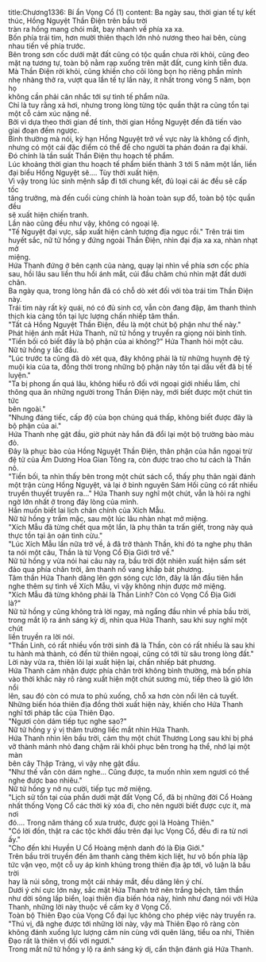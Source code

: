 title:Chương1336: Bí ẩn Vọng Cổ (1)
content:
Ba ngày sau, thời gian tế tự kết thúc, Hồng Nguyệt Thần Điện trên bầu trời<br>tràn ra hồng mang chói mắt, bay nhanh về phía xa xa.<br>Bốn phía trái tim, hơn mười thiên thạch lớn nhỏ nương theo hai bên, cùng<br>nhau tiến về phía trước.<br>Bên trong sơn cốc dưới mặt đất cũng có tộc quần chưa rời khỏi, cũng đeo<br>mặt nạ tương tự, toàn bộ nằm rạp xuống trên mặt đất, cung kính tiễn đưa.<br>Mà Thần Điện rời khỏi, cũng khiến cho cõi lòng bọn họ riêng phần mình<br>nhẹ nhàng thở ra, vượt qua lần tế tự lần này, ít nhất trong vòng 5 năm, bọn họ<br>không cần phải cân nhắc tới sự tình tế phẩm nữa.<br>Chỉ là tuy rằng xả hơi, nhưng trong lòng từng tộc quần thật ra cũng tồn tại<br>một cỗ cảm xúc nặng nề.<br>Bởi vì dựa theo thời gian để tính, thời gian Hồng Nguyệt đến đã tiến vào<br>giai đoạn đếm ngược.<br>Bình thường mà nói, kỳ hạn Hồng Nguyệt trở về vực này là không cố định,<br>nhưng có một cái đặc điểm có thể để cho người ta phán đoán ra đại khái.<br>Đó chính là tần suất Thần Điện thu hoạch tế phẩm.<br>Lúc khoảng thời gian thu hoạch tế phẩm biến thành 3 tới 5 năm một lần, liền<br>đại biểu Hồng Nguyệt sẽ.... Tùy thời xuất hiện.<br>Vì vậy trong lúc sinh mệnh sắp đi tới chung kết, đủ loại cái ác đều sẽ cấp tốc<br>tăng trưởng, mà đến cuối cùng chính là hoàn toàn sụp đổ, toàn bộ tộc quần đều<br>sẽ xuất hiện chiến tranh.<br>Lần nào cũng đều như vậy, không có ngoại lệ.<br>"Tế Nguyệt đại vực, sắp xuất hiện cảnh tượng địa ngục rồi." Trên trái tim<br>huyết sắc, nữ tử hồng y đứng ngoài Thần Điện, nhìn đại địa xa xa, nhàn nhạt mở<br>miệng.<br>Hứa Thanh đứng ở bên cạnh của nàng, quay lại nhìn về phía sơn cốc phía<br>sau, hồi lâu sau liền thu hồi ánh mắt, cúi đầu chăm chú nhìn mặt đất dưới chân.<br>Ba ngày qua, trong lòng hắn đã có chỗ dò xét đối với tòa trái tim Thần Điện<br>này.<br>Trái tim này rất kỳ quái, nó có đủ sinh cơ, vẫn còn đang đập, âm thanh thình<br>thịch kia càng tồn tại lực lượng chấn nhiếp tâm thần.<br>"Tất cả Hồng Nguyệt Thần Điện, đều là một chút bộ phận như thế này."<br>Phát hiện ánh mắt Hứa Thanh, nữ tử hồng y truyền ra giọng nói bình tĩnh.<br>"Tiền bối có biết đây là bộ phận của ai không?" Hứa Thanh hỏi một câu.<br>Nữ tử hồng y lắc đầu.<br>"Lúc trước ta cũng đã dò xét qua, đây không phải là từ những huynh đệ tỷ<br>muội kia của ta, đồng thời trong những bộ phận này tồn tại dấu vết đã bị tế<br>luyện."<br>"Ta bị phong ấn quá lâu, không hiểu rõ đối với ngoại giới nhiều lắm, chỉ<br>thông qua ăn những người trong Thần Điện này, mới biết được một chút tin tức<br>bên ngoài."<br>"Nhưng đáng tiếc, cấp độ của bọn chúng quá thấp, không biết được đây là<br>bộ phận của ai."<br>Hứa Thanh nhẹ gật đầu, giờ phút này hắn đã đổi lại một bộ trường bào màu<br>đỏ.<br>Đây là phục bào của Hồng Nguyệt Thần Điện, thân phận của hắn ngoại trừ<br>đệ tử của Âm Dương Hoa Gian Tông ra, còn được trao cho tư cách là Thần nô.<br>"Tiền bối, ta nhìn thấy bên trong một chút sách cổ, thấy phụ thân ngài đánh<br>một trận cùng Hồng Nguyệt, vả lại ở bình nguyên Sám Hối cũng có rất nhiều<br>truyền thuyết truyền ra..." Hứa Thanh suy nghĩ một chút, vẫn là hỏi ra nghi<br>ngờ lớn nhất ở trong đáy lòng của mình.<br>Hắn muốn biết lai lịch chân chính của Xích Mẫu.<br>Nữ tử hồng y trầm mặc, sau một lúc lâu nhàn nhạt mở miệng.<br>"Xích Mẫu đã từng chết qua một lần, là phụ thân ta trấn giết, trong này quả<br>thực tồn tại ân oán tình cừu."<br>"Lúc Xích Mẫu lần nữa trở về, ả đã trở thành Thần, khi đó ta nghe phụ thân<br>ta nói một câu, Thần là từ Vọng Cổ Địa Giới trở về."<br>Nữ tử hồng y vừa nói hai câu này ra, bầu trời đột nhiên xuất hiện sấm sét<br>đảo qua phía chân trời, âm thanh nổ vang khắp bát phương.<br>Tâm thần Hứa Thanh dâng lên gợn sóng cực lớn, đây là lần đầu tiên hắn<br>nghe thêm sự tình về Xích Mẫu, vì vậy không nhịn được mở miệng.<br>"Xích Mẫu đã từng không phải là Thần Linh? Còn có Vọng Cổ Địa Giới<br>là?"<br>Nữ tử hồng y cũng không trả lời ngay, mà ngẩng đầu nhìn về phía bầu trời,<br>trong mắt lộ ra ánh sáng kỳ dị, nhìn qua Hứa Thanh, sau khi suy nghĩ một chút<br>liền truyền ra lời nói.<br>"Thần Linh, có rất nhiều vốn trời sinh đã là Thần, còn có rất nhiều là sau khi<br>tu hành mà thành, có đến từ thiên ngoại, cũng có tới từ sâu trong lòng đất."<br>Lời này vừa ra, thiên lôi lại xuất hiện lại, chấn nhiếp bát phương.<br>Hứa Thanh cảm nhận được phía chân trời không bình thường, mà bốn phía<br>vào thời khắc này rõ ràng xuất hiện một chút sương mù, tiếp theo là gió lớn nổi<br>lên, sau đó còn có mưa to phủ xuống, chỗ xa hơn còn nổi lên cả tuyết.<br>Những biến hóa thiên địa đồng thời xuất hiện này, khiến cho Hứa Thanh<br>nghĩ tới pháp tắc của Thiên Đạo.<br>"Ngươi còn dám tiếp tục nghe sao?"<br>Nữ tử hồng y ý vị thâm trường liếc mắt nhìn Hứa Thanh.<br>Hứa Thanh nhìn lên bầu trời, cảm thụ một chút Thương Long sau khi bị phá<br>vỡ thành mảnh nhỏ đang chậm rãi khôi phục bên trong hạ thể, nhớ lại một màn<br>bên cây Thập Tràng, vì vậy nhẹ gật đầu.<br>"Như thế vẫn còn dám nghe... Cũng được, ta muốn nhìn xem ngươi có thể<br>nghe được bao nhiêu."<br>Nữ tử hồng y nở nụ cười, tiếp tục mở miệng.<br>"Lịch sử tồn tại của phần dưới mặt đất Vọng Cổ, đã bị những đời Cổ Hoàng<br>nhất thống Vọng Cổ các thời kỳ xóa đi, cho nên người biết được cực ít, mà nơi<br>đó.... Trong năm tháng cổ xưa trước, được gọi là Hoàng Thiên."<br>"Có lời đồn, thật ra các tộc khởi đầu trên đại lục Vọng Cổ, đều đi ra từ nơi<br>ấy."<br>"Cho đến khi Huyền U Cổ Hoàng mệnh danh đó là Địa Giới."<br>Trên bầu trời truyền đến âm thanh càng thêm kịch liệt, hư vô bốn phía lập<br>tức vặn vẹo, một cỗ uy áp kinh khủng trong thiên địa ập tới, vô luận là bầu trời<br>hay là núi sông, trong một cái nháy mắt, đều dâng lên ý chí.<br>Dưới ý chí cực lớn này, sắc mặt Hứa Thanh trở nên trắng bệch, tâm thần<br>như dời sông lấp biển, loại thiên địa biến hóa này, hình như đang nói với Hứa<br>Thanh, những lời này thuộc về cấm kỵ ở Vọng Cổ.<br>Toàn bộ Thiên Đạo của Vọng Cổ đại lục không cho phép việc này truyền ra.<br>"Thú vị, đã nghe được tới những lời này, vậy mà Thiên Đạo rõ ràng còn<br>không đánh xuống lực lượng câm nín cùng với quên lãng, tiểu oa nhi, Thiên<br>Đạo rất là thiên vị đối với ngươi."<br>Trong mắt nữ tử hồng y lộ ra ánh sáng kỳ dị, cẩn thận đánh giá Hứa Thanh.